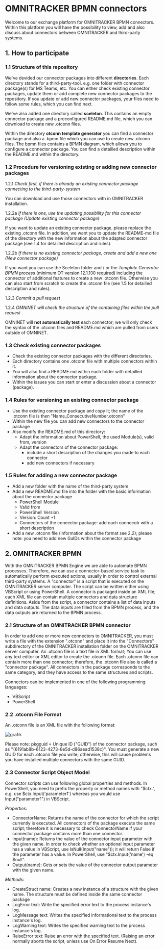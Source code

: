 # OMNITRACKER BPMN connectors

Welcome to our exchange platform for OMNITRACKER BPMN connectors. Within this platform you will have the possibility to view, add and also discuss about connectors between OMNITRACKER and third-party systems. 

 
## 1. How to participate

### 1.1 Structure of this repository

We've devided our connector packages into different **directories**. Each directory stands for a third-party-tool. e.g. one folder with connector package(s) for MS Teams, etc. You can either check existing connector packages, update them or add complete new connector packages to the repository. If you update or add new connector packages, your files need to follow some rules, which you can find next.

We've also added one directory called **sceleton**. This contains an empty connector package and a preconfigured README.md file, which you can download to create new .otconn files.

Within the directory **otconn template generator** you can find a connector package and also a .bpmn file which you can use to create new .otconn files. The bpmn files contains a BPMN diagram, which allows you to configure a connector package. You can find a detailled description within the README.md within the directory.

### 1.2 Procedure for versioning existing or adding new connector packages
1.2.1 *Check first, if there is already an existing connector package connecting to the third-party-system*

You can download and use those connectors with in OMNITRACKER installation. 

1.2.2a *If there is one, use the updating possibility for this connector package (Update existing connector package)* 

If you want to update an existing connector package, please replace the existing .otconn file. In addition, we want you to update the README-md file of the directory with the new information about the adapted connector package (see 1.4 for detailled description and rules).

1.2.2b *If there is no existing connector package, create and add a new one (New connector package)* 

If you want you can use the Sceleton folder and / or the *Template Generator BPMN process* (minimum OT version 12.1.100 required) including the connector of additional features to create a new .otconn file. Otherwise you can also start from scratch to create the .otconn file (see 1.5 for detailled description and rules). 

1.2.3 *Commit a pull request*



1.2.4 *OMNINET will check the structure of the containing files within the pull request*

OMNINET will **not automatically test** each connector; we will only check the syntax of the .otconn files and README.md which are pulled from users outside of OMNINET.

### 1.3 Check existing connector packages
- Check the existing connector packages with the different directories.
- Each directory contains one .otconn file with multiple connectors within it. 
- You will also find a README.md within each folder with detailled information about the connector package.
- Within the issues you can start or enter a discussion about a connector (package).

### 1.4 Rules for versioning an existing connector package
- Use the existing connector package and copy it; the name of the .otconn file is then "Name_ConsecutiveNumber.otconn"
- Within the new file you can add new connectors to the connector package
- Also modify the README.md of this directory:
    - Adapt the information about PowerShell, the used Module(s), valid from, version 
    - Adapt the connectors of the connector package:
       - include a short description of the changes you made to each connector
       - add new connectors if necessary

### 1.5 Rules for adding a new connector package
- Add a new folder with the name of the third-party system 
- Add a new README.md file into the folder with the basic information about the connector package
    - PowerShell Module
    - Valid from
    - PowerShell Version
    - Version: Count +1 
    - Connectors of the coneector package: add each connecotr with a short description
- Add a new .otconn file (information about the format see 2.2); please note: you need to add new GuIDs within the connector package

## 2. OMNITRACKER BPMN
With the OMNITRACKER BPMN Engine we are able to automate BPMN processes. Therefore, we can use a connector-based service task to automatically perform executed actions, usually in order to control external third-party systems. A "connector" is a script that is executed on the OMNITRACKER server computer. The script can be written either using VBScript or using PowerShell. A connector is packaged inside an XML file; each XML file can contain multiple connectors and data structure definitions. Aside from the script, a connector contains a list of data inputs and data outputs. The data inputs are filled from the BPMN process, and the data outputs are returned to the BPMN process.

### 2.1 Structure of an OMNITRACKER BPMN connector
In order to add one or more new connectors to OMNITRACKER, you must write a file with the extension ".otconn" and place it into the "Connectors" subdirectory of the OMNITRACKER installation folder on the OMNITRACKER server computer. An .otconn file is a text file in XML format; You can use any text editor or XML editor to create the .otconn file. Each .otconn file can contain more than one connector; therefore, the .otconn file also is called a "connector package". All connectors in the package corresponds to the same category, and they have access to the same structures and scripts.

Connectors can be implemented in one of the following programming languages:
- VBScript
- PowerShell

### 2.2 .otconn File Format
An .otconn file is an XML file with the following format:

![grafik](https://user-images.githubusercontent.com/61735509/121145278-1245ef00-c83f-11eb-9aef-5511df2ee493.png)

Please note: pkgguid = Unique ID ("GUID") of the connector package, such as "{6191ab8b-6123-4273-8e5d-d86aead1538c}". You must generate a new GUID for each .otconn file you write; otherwise, this will cause problems you have installed multiple connectors with the same GUID.

### 2.3 Connector Script Object Model
Connector scripts can use following global properties and methods. In PowerShell, you need to prefix the property or method names with "$ctx.", e.g. use $ctx.Input('parameter1') whereas you would use Input("parameter1") in VBScript. 

*Properties*:
- ConnectorName: Returns the name of the connector for which the script currently is executed. All connectors of the package execute the same script; therefore it is necessary to check ConnectorName if your connector package contains more than one connector.
- Input(name): Returns the value of the connector input parameter with the given name. In order to check whether an optional input parameter has a value in VBScript, use IsNull(Input("name")); it will return False if the parameter has a value. In PowerShell, use "$ctx.Input('name') -eq $null".
- Output(name): Gets or sets the value of the connector output parameter with the given name.

*Methods*:
- CreateStruct name: Creates a new instance of a structure with the given name. The structure must be defined inside the same connector package 
- LogError text: Write the specified error text to the process instance's log.
- LogMessage text: Writes the specified informational text to the process instance's log.
- LogWarning text: Writes the specified warning text to the process instance's log.
- RaiseError text: Raise an error with the specified text. (Raising an error normally aborts the script, unless use On Error Resume Next).
